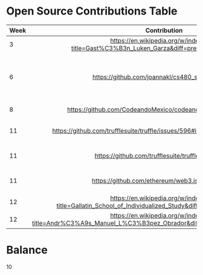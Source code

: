 
# Open Source Contributions Table

|     Week      | Contribution  | Type  |
| ------------- |:-------------:| -----:|
| 3 | https://en.wikipedia.org/w/index.php?title=Gast%C3%B3n_Luken_Garza&diff=prev&oldid=825156571    |   Wikipedia |
|       6       | https://github.com/joannakl/cs480_s18/issues/35 | small x 3 - submitted a PR, submitted an issue, commented|
| 8 | https://github.com/CodeandoMexico/codeandomexico.org/issues/4     |   submitted an issue (1) |
| 11 | https://github.com/trufflesuite/truffle/issues/596#issuecomment-381375184 | commented on an issue (1) |
| 11 | https://github.com/trufflesuite/truffle/issues/715 | commented on an issue (1) |
| 11 | https://github.com/ethereum/web3.js/issues/1043 | commented on an issue (1) |
| 12 | https://en.wikipedia.org/w/index.php?title=Gallatin_School_of_Individualized_Study&diff=prev&oldid=837937166 | Wikipedia |
| 12 | https://en.wikipedia.org/w/index.php?title=Andr%C3%A9s_Manuel_L%C3%B3pez_Obrador&diff=837938195&oldid=837800170 | Wikipedia |


# Balance 
10

